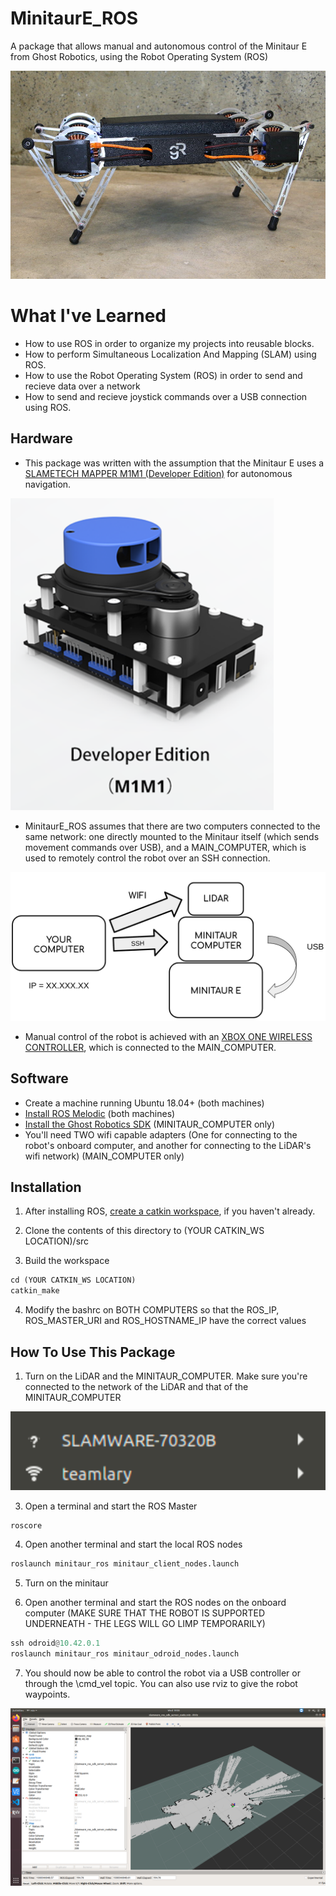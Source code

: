 # MinitaurE_ROS
A package that allows manual and autonomous control of the Minitaur E from Ghost Robotics, using the Robot Operating System (ROS)

![Robot Image](images/minitaur.jpeg)

# What I've Learned
* How to use ROS in order to organize my projects into reusable blocks.
* How to perform Simultaneous Localization And Mapping (SLAM) using ROS. 
* How to use the Robot Operating System (ROS) in order to send and recieve data over a network
* How to send and recieve joystick commands over a USB connection using ROS.

## Hardware
* This package was written with the assumption that the Minitaur E uses a [SLAMETECH MAPPER M1M1 (Developer Edition)](https://www.slamtec.com/en/Lidar/Mapper) for autonomous navigation. 

![Mapper Image](images/mapper.png)

* MinitaurE_ROS assumes that there are two computers connected to the same network: one directly mounted to the Minitaur itself (which sends movement commands over USB), and a MAIN_COMPUTER, which is used to remotely control the robot over an SSH connection. 

![Network Image](images/comp_network.png)

* Manual control of the robot is achieved with an [XBOX ONE WIRELESS CONTROLLER](https://www.amazon.com/Xbox-Wireless-Controller-Black-one/dp/B01LPZM7VI?th=1), which is connected to the MAIN_COMPUTER.

## Software
* Create a machine running Ubuntu 18.04+ (both machines)
* [Install ROS Melodic](http://wiki.ros.org/melodic/Installation/Ubuntu) (both machines)
* [Install the Ghost Robotics SDK](https://gitlab.com/ghostrobotics/SDK/-/jobs/artifacts/master/download?job=deploy_artifact) (MINITAUR_COMPUTER only)
* You'll need TWO wifi capable adapters (One for connecting to the robot's onboard computer, and another for connecting to the LiDAR's wifi network) (MAIN_COMPUTER only)

## Installation
1. After installing ROS, [create a catkin workspace](http://wiki.ros.org/catkin/Tutorials/create_a_workspace), if you haven't already.

2. Clone the contents of this directory to (YOUR CATKIN_WS LOCATION)/src

3. Build the workspace 
```python
cd (YOUR CATKIN_WS LOCATION)
catkin_make
```

4. Modify the bashrc on BOTH COMPUTERS so that the ROS_IP, ROS_MASTER_URI and ROS_HOSTNAME_IP have the correct values 

## How To Use This Package
1. Turn on the LiDAR and the MINITAUR_COMPUTER. Make sure you're connected to the network of the LiDAR and that of the MINITAUR_COMPUTER

![Both Nets](images/wifi_nets.png)

3. Open a terminal and start the ROS Master
```python
roscore
```

4. Open another terminal and start the local ROS nodes 
```python
roslaunch minitaur_ros minitaur_client_nodes.launch
```

5. Turn on the minitaur

6. Open another terminal and start the ROS nodes on the onboard computer (MAKE SURE THAT THE ROBOT IS SUPPORTED UNDERNEATH - THE LEGS WILL GO LIMP TEMPORARILY) 
```python
ssh odroid@10.42.0.1
roslaunch minitaur_ros minitaur_odroid_nodes.launch
```

7. You should now be able to control the robot via a USB controller or through the \cmd_vel topic. You can also use rviz to give the robot waypoints.


![Interface](images/rviz.png)

